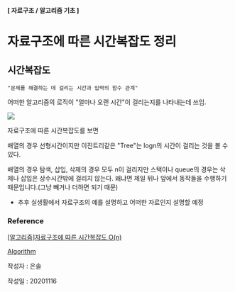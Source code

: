 
**[ 자료구조 / 알고리즘 기초 ]** 
# 자료구조에 따른 시간복잡도 정리

## 시간복잡도

    "문제를 해결하는 데 걸리는 시간과 입력의 함수 관계" 

어떠한 알고리즘의 로직이 "얼마나 오랜 시간"이 걸리는지를 나타내는데 쓰임. 

<img src="http://blogfiles.naver.net/MjAxODA4MTZfMTcg/MDAxNTM0MzcxNDIzODY4.s76vT2PpSAMcPOedNlAB-B-mdMjxmXcdjFIJ3mJTcPog.xK8oeutW6c2gBzCehRsm3j0m40PwsDhGgVBLgOh6gsIg.PNG.jhc9639/1.PNG">




자료구조에 따른 시간복잡도를 보면 

배열의 경우 선형시간이지만 이진트리같은 "Tree"는 logn의 시간이 걸리는 것을 볼 수 있다.

배열의 경우 탐색, 삽입, 삭제의 경우 모두 n이 걸리지만 스택이나 queue의 경우는 삭제나 삽입은 상수시간밖에 걸리지 않는다. 왜냐면 제일 뒤나 앞에서 동작들을 수행하기 때문입니다.(그냥 빼거나 더하면 되기 때문)

- 추후  실생활에서 자료구조의 예를 설명하고 어떠한 자료인지 설명할 예정

### Reference 

[[알고리즘]자료구조에 따른 시간복잡도 O(n)](http://blog.naver.com/PostView.nhn?blogId=jhc9639&logNo=221339684077&redirect=Dlog&widgetTypeCall=true&directAccess=false)

[Algorithm](https://github.com/JaeYeopHan/Interview_Question_for_Beginner/tree/master/Algorithm)

작성자 : 은솔

작성일 : 20201116


